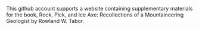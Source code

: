 This github account supports a website containing 
supplementary materials for the book, Rock, Pick, 
and Ice Axe: Recollections of a Mountaineering
Geologist by Rowland W. Tabor.
